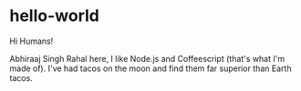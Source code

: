 # hello-world

Hi Humans!

Abhiraaj Singh Rahal here, I like Node.js and Coffeescript (that's what I'm made of).
I've had tacos on the moon and find them far superior than Earth tacos.
